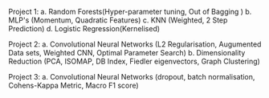 Project 1:  a. Random Forests(Hyper-parameter tuning, Out of Bagging )
            b. MLP's (Momentum, Quadratic Features) 
            c. KNN (Weighted, 2 Step Prediction)
            d. Logistic Regression(Kernelised)


Project 2:  a. Convolutional Neural Networks (L2 Regularisation, Augumented Data sets, Weighted CNN, Optimal Parameter Search)
            b. Dimensionality Reduction (PCA, ISOMAP, DB Index, Fiedler eigenvectors, Graph Clustering)

Project 3: a. Convolutional Neural Networks (dropout, batch normalisation, Cohens-Kappa Metric, Macro F1 score)
